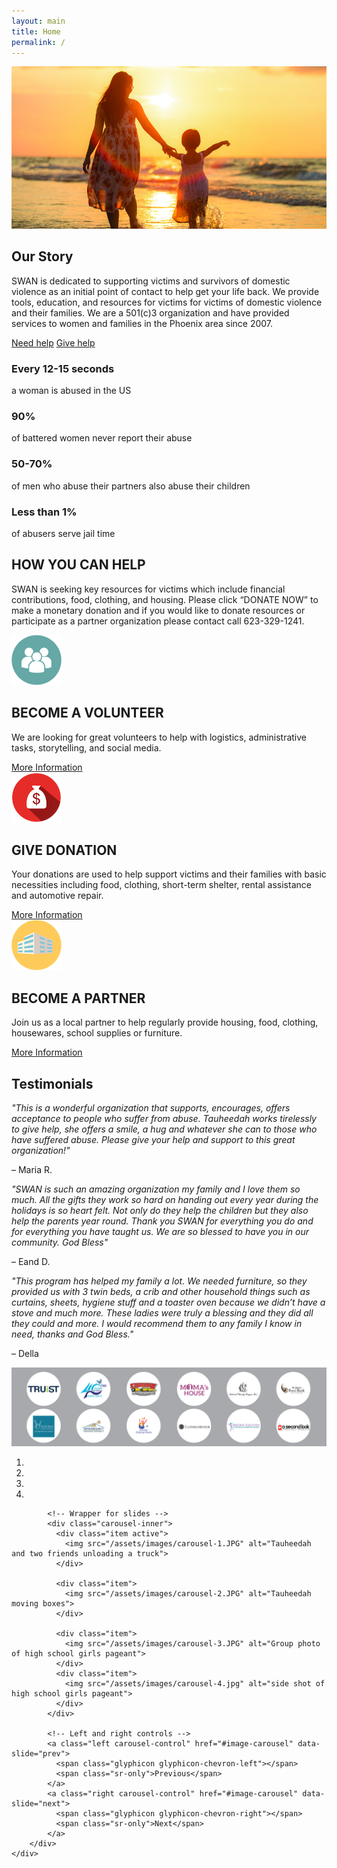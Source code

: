 ```yaml
---
layout: main
title: Home
permalink: /
---
```

<div id="home-page">
	<div class="hero-container">
		<div class="image">
			<img src="/assets/images/hero-image-small.jpg" alt="mom and daughter walking on the beach">
		</div>
		<div class="story">
			<h2>Our	Story</h2>
			<p>SWAN is dedicated to supporting victims and survivors of domestic violence as an initial point of contact to help get your life back.  We provide tools, education, and resources for victims for victims of domestic violence and their families.  We are a 501(c)3 organization and have provided services to women and families in the Phoenix area since 2007.</p>
			<div class="help-btns">
				<a href="/programs">Need help</a>
				<a href="/give">Give help</a>
			</div>
		</div>
	</div>
	<div class="stats-bar">
		<div class="statistic">
			<h3>Every 12-15 seconds</h3>
			<p>a woman is abused in the US</p>
		</div>
		<div class="statistic">
			<h3>90%</h3>
			<p>of battered women never report their abuse</p>
		</div>
		<div class="statistic">
			<h3>50-70%</h3>
			<p>of men who abuse their partners also abuse their children</p>
		</div>
		<div class="statistic">
			<h3>Less than 1%</h3>
			<p>of abusers serve jail time</p>
		</div>
	</div>
	<div class="help-bar">
		<h2>HOW YOU CAN HELP</h2>
		<p>SWAN is seeking key resources for victims which include financial contributions, food, clothing, and housing.  Please click “DONATE NOW” to make a monetary donation and if you would like to donate resources or participate as a partner organization please contact call 623-329-1241.</p>
		<div class="arrow-down"></div>
	</div>
	<div class="help-options-block">
		<div class="help-option">
			<img src="/assets/images/volunteer.png" alt="icon of three people" width="80" height="80">
			<div class="flex-container">
				<h2>BECOME A VOLUNTEER</h2>
				<p>We are looking for great volunteers to help with logistics, administrative tasks, storytelling, and social media.</p>
				<a href="/give#volunteer_href">More Information</a>
			</div>
		</div>
		<div class="help-option">
			<img src="/assets/images/donate.png" alt="money bag with a dollar sign" width="80" height="80">
			<div class="flex-container">
				<h2>GIVE DONATION</h2>
				<p>Your donations are used to help support victims and their families with basic necessities including food, clothing, short-term shelter, rental assistance and automotive repair.</p>
				<a href="/give#donation_href">More Information</a>
			</div>
		</div>
		<div class="help-option">
			<img src="/assets/images/partner.png" alt="picture of a building" width="80" height="80">
			<div class="flex-container">
				<h2>BECOME A PARTNER</h2>
				<p>Join us as a local partner to help regularly provide housing, food, clothing, housewares, school supplies or furniture.</p>
				<a href="/give#partner_href">More Information</a>
			</div>
		</div>
	</div>
	<h2 class="testimonial-heading">Testimonials</h2>
	<div class="testimonial-block">
		<div class="testimonial">
			<i>"This is a wonderful organization that supports, encourages, offers acceptance to people who suffer from abuse.  Tauheedah works tirelessly to give help, she offers a smile, a hug and whatever she can to those who have suffered abuse.  Please give your help and support to this great organization!"</i> 
			<p>– Maria R.</p>
		</div>
		<div class="testimonial">
			<i>"SWAN is such an amazing organization my family and I love them so much.  All the gifts they work so hard on handing out every year during the holidays is so heart felt.  Not only do they help the children but they also help the parents year round.  Thank you SWAN for everything you do and for everything you have taught us.  We are so blessed to have you in our community.  God Bless"</i>
			<p>– Eand D.</p>
		</div>
		<div class="testimonial">
			<i>"This program has helped my family a lot.  We needed furniture, so they provided us with 3 twin beds, a crib and other household things such as curtains, sheets, hygiene stuff and a toaster oven because we didn’t have a stove and much more.  These ladies were truly a blessing and they did all they could and more.  I would recommend them to any family I know in need, thanks and God Bless."</i>
			<p>– Della</p>
		</div>
	</div>
	<div class="sponsors-block">
		<img src="/assets/images/logos.png" alt="logos of sponsors">
	</div>
	<div class="image-gallery-container">
		<div id="image-carousel" class="carousel slide" data-ride="carousel">
		    <!-- Indicators -->
		    <ol class="carousel-indicators">
		      <li data-target="#image-carousel" data-slide-to="0" class="active"></li>
		      <li data-target="#image-carousel" data-slide-to="1"></li>
		      <li data-target="#image-carousel" data-slide-to="2"></li>
		      <li data-target="#image-carousel" data-slide-to="3"></li>
		    </ol>

		    <!-- Wrapper for slides -->
		    <div class="carousel-inner">
		      <div class="item active">
		        <img src="/assets/images/carousel-1.JPG" alt="Tauheedah and two friends unloading a truck">
		      </div>

		      <div class="item">
		        <img src="/assets/images/carousel-2.JPG" alt="Tauheedah moving boxes">
		      </div>
		    
		      <div class="item">
		        <img src="/assets/images/carousel-3.JPG" alt="Group photo of high school girls pageant">
		      </div>
		      <div class="item">
		        <img src="/assets/images/carousel-4.jpg" alt="side shot of high school girls pageant">
		      </div>
		    </div>

		    <!-- Left and right controls -->
		    <a class="left carousel-control" href="#image-carousel" data-slide="prev">
		      <span class="glyphicon glyphicon-chevron-left"></span>
		      <span class="sr-only">Previous</span>
		    </a>
		    <a class="right carousel-control" href="#image-carousel" data-slide="next">
		      <span class="glyphicon glyphicon-chevron-right"></span>
		      <span class="sr-only">Next</span>
		    </a>
	  	</div>
  	</div>


</div> <!-- end home-page -->
